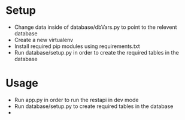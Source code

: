 # Setup

- Change data inside of database/dbVars.py to point to the relevent database
- Create a new virtualenv
- Install required pip modules using requirements.txt
- Run database/setup.py in order to create the required tables in the database

# Usage

- Run app.py in order to run the restapi in dev mode
- Run database/setup.py to create required tables in the database
- 